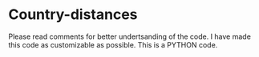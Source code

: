 # Country-distances
Please read comments for better undertsanding of the code.
I have made this code as customizable as possible.
This is a PYTHON code.
